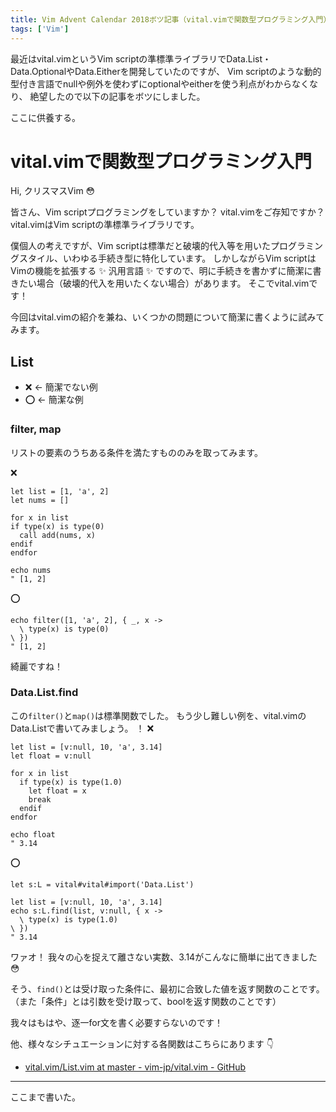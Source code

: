 ```yaml
---
title: Vim Advent Calendar 2018ボツ記事（vital.vimで関数型プログラミング入門）
tags: ['Vim']
---
```


最近はvital.vimというVim scriptの準標準ライブラリでData.List・Data.OptionalやData.Eitherを開発していたのですが、
Vim scriptのような動的型付き言語でnullや例外を使わずにoptionalやeitherを使う利点がわからなくなり、
絶望したので以下の記事をボツにしました。

ここに供養する。

# vital.vimで関数型プログラミング入門

Hi, クリスマスVim :flushed:

皆さん、Vim scriptプログラミングをしていますか？
vital.vimをご存知ですか？
vital.vimはVim scriptの準標準ライブラリです。

僕個人の考えですが、Vim scriptは標準だと破壊的代入等を用いたプログラミングスタイル、いわゆる手続き型に特化しています。
しかしながらVim scriptはVimの機能を拡張する :sparkles: 汎用言語 :sparkles: ですので、明に手続きを書かずに簡潔に書きたい場合（破壊的代入を用いたくない場合）があります。
そこでvital.vimです！

今回はvital.vimの紹介を兼ね、いくつかの問題について簡潔に書くように試みてみます。

## List

- :x: <- 簡潔でない例
- :o: <- 簡潔な例

### filter, map

リストの要素のうちある条件を満たすもののみを取ってみます。

:x:

```vim
let list = [1, 'a', 2]
let nums = []

for x in list
if type(x) is type(0)
  call add(nums, x)
endif
endfor

echo nums
" [1, 2]
```

:o:

```vim
echo filter([1, 'a', 2], { _, x ->
  \ type(x) is type(0)
\ })
" [1, 2]
```

綺麗ですね！

### Data.List.find

この`filter()`と`map()`は標準関数でした。
もう少し難しい例を、vital.vimのData.Listで書いてみましょう。
！
:x:

```vim
let list = [v:null, 10, 'a', 3.14]
let float = v:null

for x in list
  if type(x) is type(1.0)
    let float = x
    break
  endif
endfor

echo float
" 3.14
```

:o:

```vim
let s:L = vital#vital#import('Data.List')

let list = [v:null, 10, 'a', 3.14]
echo s:L.find(list, v:null, { x ->
  \ type(x) is type(1.0)
\ })
" 3.14
```

ワァオ！
我々の心を捉えて離さない実数、3.14がこんなに簡単に出てきました :flushed:

そう、`find()`とは受け取った条件に、最初に合致した値を返す関数のことです。
（また「条件」とは引数を受け取って、boolを返す関数のことです）

我々はもはや、逐一for文を書く必要すらないのです！

他、様々なシチュエーションに対する各関数はこちらにあります :point_down:

- [vital.vim/List.vim at master - vim-jp/vital.vim - GitHub](https://github.com/vim-jp/vital.vim/blob/master/autoload/vital/__vital__/Data/List.vim)

- - -

ここまで書いた。
